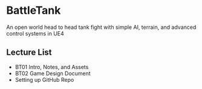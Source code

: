 # BattleTank
An open world head to head tank fight with simple AI, terrain, and advanced control systems in UE4

## Lecture List
* BT01 Intro, Notes, and Assets
* BT02 Game Design Document
* Setting up GitHub Repo